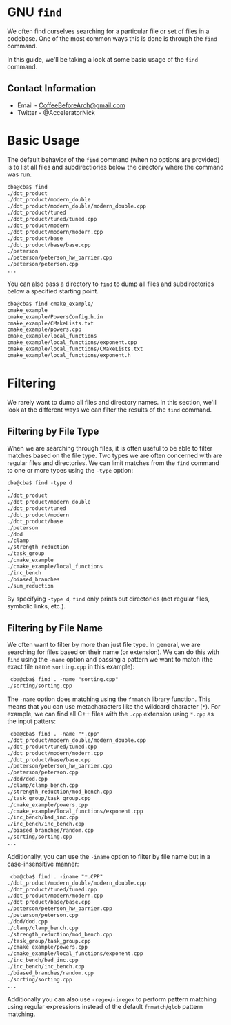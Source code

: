 # GNU `find`

We often find ourselves searching for a particular file or set of files in a codebase. One of the most common ways this is done is through the `find` command.

In this guide, we'll be taking a look at some basic usage of the `find` command.

## Contact Information

- Email - CoffeeBeforeArch@gmail.com
- Twitter - @AcceleratorNick

# Basic Usage

The default behavior of the `find` command (when no options are provided) is to list all files and subdirectiories below the directory where the command was run.

```txt
cba@cba$ find
./dot_product
./dot_product/modern_double
./dot_product/modern_double/modern_double.cpp
./dot_product/tuned
./dot_product/tuned/tuned.cpp
./dot_product/modern
./dot_product/modern/modern.cpp
./dot_product/base
./dot_product/base/base.cpp
./peterson
./peterson/peterson_hw_barrier.cpp
./peterson/peterson.cpp
...
```

You can also pass a directory to `find` to dump all files and subdirectories below a specified starting point.

```txt
cba@cba$ find cmake_example/
cmake_example
cmake_example/PowersConfig.h.in
cmake_example/CMakeLists.txt
cmake_example/powers.cpp
cmake_example/local_functions
cmake_example/local_functions/exponent.cpp
cmake_example/local_functions/CMakeLists.txt
cmake_example/local_functions/exponent.h
```

# Filtering

We rarely want to dump all files and directory names. In this section, we'll look at the different ways we can filter the results of the `find` command.

## Filtering by File Type

When we are searching through files, it is often useful to be able to filter matches based on the file type. Two types we are often concerned with are regular files and directories. We can limit matches from the `find` command to one or more types using the `-type` option:

```txt
cba@cba$ find -type d
.
./dot_product
./dot_product/modern_double
./dot_product/tuned
./dot_product/modern
./dot_product/base
./peterson
./dod
./clamp
./strength_reduction
./task_group
./cmake_example
./cmake_example/local_functions
./inc_bench
./biased_branches
./sum_reduction
```

By specifying `-type d`, `find` only prints out directories (not regular files, symbolic links, etc.).

## Filtering by File Name

We often want to filter by more than just file type. In general, we are searching for files based on their name (or extension). We can do this with `find` using the `-name` option and passing a pattern we want to match (the exact file name `sorting.cpp` in this example):

```txt
 cba@cba$ find . -name "sorting.cpp"
./sorting/sorting.cpp
```

The `-name` option does matching using the `fnmatch` library function. This means that you can use metacharacters like the wildcard character (`*`). For example, we can find all C++ files with the `.cpp` extension using `*.cpp` as the input patters:

```txt
 cba@cba$ find . -name "*.cpp"
./dot_product/modern_double/modern_double.cpp
./dot_product/tuned/tuned.cpp
./dot_product/modern/modern.cpp
./dot_product/base/base.cpp
./peterson/peterson_hw_barrier.cpp
./peterson/peterson.cpp
./dod/dod.cpp
./clamp/clamp_bench.cpp
./strength_reduction/mod_bench.cpp
./task_group/task_group.cpp
./cmake_example/powers.cpp
./cmake_example/local_functions/exponent.cpp
./inc_bench/bad_inc.cpp
./inc_bench/inc_bench.cpp
./biased_branches/random.cpp
./sorting/sorting.cpp
...
```

Additionally, you can use the `-iname` option to filter by file name but in a case-insensitive manner:

```txt
 cba@cba$ find . -iname "*.CPP"
./dot_product/modern_double/modern_double.cpp
./dot_product/tuned/tuned.cpp
./dot_product/modern/modern.cpp
./dot_product/base/base.cpp
./peterson/peterson_hw_barrier.cpp
./peterson/peterson.cpp
./dod/dod.cpp
./clamp/clamp_bench.cpp
./strength_reduction/mod_bench.cpp
./task_group/task_group.cpp
./cmake_example/powers.cpp
./cmake_example/local_functions/exponent.cpp
./inc_bench/bad_inc.cpp
./inc_bench/inc_bench.cpp
./biased_branches/random.cpp
./sorting/sorting.cpp
...
```

Additionally you can also use `-regex`/`-iregex` to perform pattern matching using regular expressions instead of the default `fnmatch`/`glob` pattern matching.
